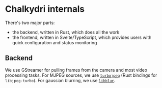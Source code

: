 
# Chalkydri internals

There's two major parts:
 - the backend, written in Rust, which does all the work
 - the frontend, written in Svelte/TypeScript, which provides users with quick configuration and status monitoring

## Backend

We use GStreamer for pulling frames from the camera and most video processing tasks.
For MJPEG sources, we use [`turbojpeg`](https://crates.io/crates/turbojpeg) (Rust bindings for `libjpeg-turbo`).
For gaussian blurring, we use [`libblur`](https://crates.io/crates/libblur).

